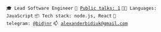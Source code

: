 <code>🎓 Lead Software Engineer</code>
<code>📢 [Public talks: 1](TALKS.md)</code>
<code>🧑‍💻 Languages: JavaScript</code>
<code>📦 Tech stack: node.js, React</code>
<code>💬 telegram: [@bidjnr](https://t.me/bidjnr)</code>
<code>📫 [alexanderbidiuk@gmail.com](mailto:alexanderbidiuk@gmail.com)</code>
